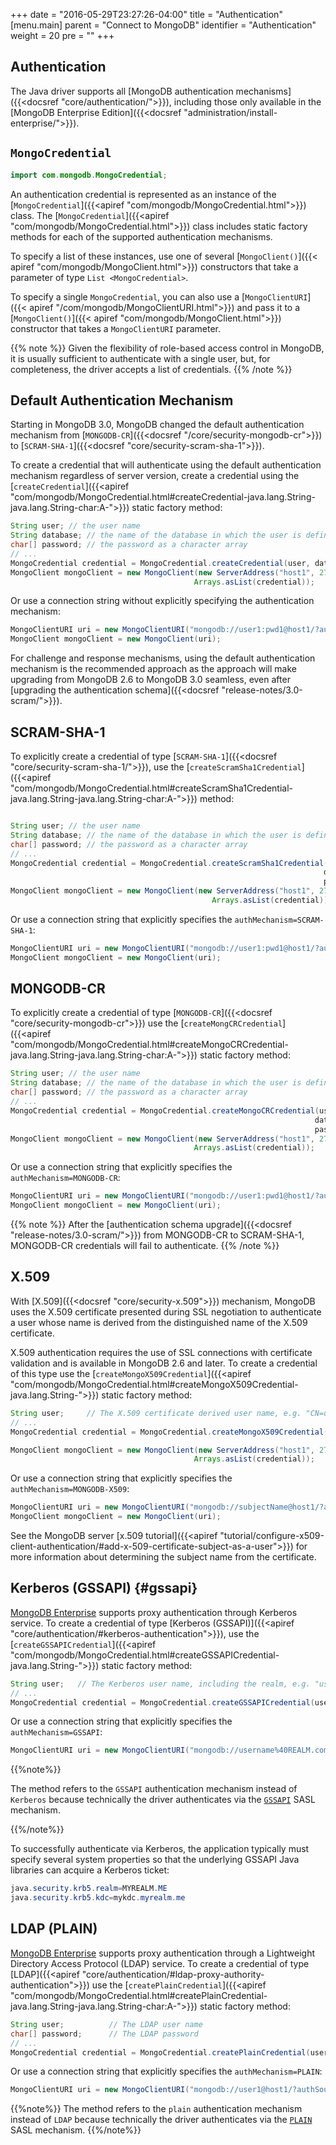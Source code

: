 +++
date = "2016-05-29T23:27:26-04:00"
title = "Authentication"
[menu.main]
  parent = "Connect to MongoDB"
  identifier = "Authentication"
  weight = 20
  pre = "<i class='fa'></i>"
+++

## Authentication

The Java driver supports all [MongoDB authentication mechanisms]({{<docsref "core/authentication/">}}), including those only available in the
[MongoDB Enterprise Edition]({{<docsref "administration/install-enterprise/">}}).

## `MongoCredential`

```java
import com.mongodb.MongoCredential;
```

An authentication credential is represented as an instance of the
[`MongoCredential`]({{<apiref "com/mongodb/MongoCredential.html">}}) class. The [`MongoCredential`]({{<apiref "com/mongodb/MongoCredential.html">}}) class includes static
factory methods for each of the supported authentication mechanisms.

To specify a list of these instances, use one of
several [`MongoClient()`]({{< apiref "com/mongodb/MongoClient.html">}}) constructors that take a parameter of type
`List <MongoCredential>`.

To specify a single `MongoCredential`, you can also use a [`MongoClientURI`]({{< apiref "/com/mongodb/MongoClientURI.html">}}) and pass it to a [`MongoClient()`]({{< apiref "com/mongodb/MongoClient.html">}}) constructor that takes a `MongoClientURI` parameter.

{{% note %}}
Given the flexibility of role-based access control in MongoDB, it is
usually sufficient to authenticate with a single user, but, for
completeness, the driver accepts a list of credentials.
{{% /note %}}

## Default Authentication Mechanism

Starting in MongoDB 3.0, MongoDB changed the default authentication
mechanism from [`MONGODB-CR`]({{<docsref "/core/security-mongodb-cr">}}) to
[`SCRAM-SHA-1`]({{<docsref "core/security-scram-sha-1">}}).

To create a credential that will authenticate using the default
authentication mechanism regardless of server version, create a
credential using the [`createCredential`]({{<apiref "com/mongodb/MongoCredential.html#createCredential-java.lang.String-java.lang.String-char:A-">}})
static factory method:

```java
String user; // the user name
String database; // the name of the database in which the user is defined
char[] password; // the password as a character array
// ...
MongoCredential credential = MongoCredential.createCredential(user, database, password);
MongoClient mongoClient = new MongoClient(new ServerAddress("host1", 27017),
                                         Arrays.asList(credential));
```
Or use a connection string without explicitly specifying the
authentication mechanism:

```java
MongoClientURI uri = new MongoClientURI("mongodb://user1:pwd1@host1/?authSource=db1");
MongoClient mongoClient = new MongoClient(uri);
```

For challenge and response mechanisms, using the default authentication
mechanism is the recommended approach as the approach will make
upgrading from MongoDB 2.6 to MongoDB 3.0 seamless, even after
[upgrading the authentication schema]({{<docsref "release-notes/3.0-scram/">}}).

## SCRAM-SHA-1

To explicitly create a credential of type [`SCRAM-SHA-1`]({{<docsref "core/security-scram-sha-1/">}}), use the [`createScramSha1Credential`]({{<apiref "com/mongodb/MongoCredential.html#createScramSha1Credential-java.lang.String-java.lang.String-char:A-">}}) method:

```java

String user; // the user name
String database; // the name of the database in which the user is defined
char[] password; // the password as a character array
// ...
MongoCredential credential = MongoCredential.createScramSha1Credential(user,
                                                                      database,
                                                                      password);
MongoClient mongoClient = new MongoClient(new ServerAddress("host1", 27017),
                                             Arrays.asList(credential));
```

Or use a connection string  that explicitly specifies the
`authMechanism=SCRAM-SHA-1`:

```java
MongoClientURI uri = new MongoClientURI("mongodb://user1:pwd1@host1/?authSource=db1&authMechanism=SCRAM-SHA-1");
MongoClient mongoClient = new MongoClient(uri);
```
## MONGODB-CR

To explicitly create a credential of type [`MONGODB-CR`]({{<docsref "core/security-mongodb-cr">}}) use the [`createMongCRCredential`]({{<apiref "com/mongodb/MongoCredential.html#createMongoCRCredential-java.lang.String-java.lang.String-char:A-">}})
static factory method:

```java
String user; // the user name
String database; // the name of the database in which the user is defined
char[] password; // the password as a character array
// ...
MongoCredential credential = MongoCredential.createMongoCRCredential(user,
                                                                    database,
                                                                    password);
MongoClient mongoClient = new MongoClient(new ServerAddress("host1", 27017),
                                         Arrays.asList(credential));
```
Or use a connection string that explicitly specifies the
`authMechanism=MONGODB-CR`:

```java
MongoClientURI uri = new MongoClientURI("mongodb://user1:pwd1@host1/?authSource=db1&authMechanism=MONGODB-CR");
MongoClient mongoClient = new MongoClient(uri);
```

{{% note %}}
After the [authentication schema upgrade]({{<docsref "release-notes/3.0-scram/">}}) from MONGODB-CR to SCRAM-SHA-1,
MONGODB-CR credentials will fail to authenticate.
{{% /note %}}

## X.509

With [X.509]({{<docsref "core/security-x.509">}}) mechanism, MongoDB uses the
X.509 certificate presented during SSL negotiation to
authenticate a user whose name is derived from the distinguished name
of the X.509 certificate.

X.509 authentication requires the use of SSL connections with
certificate validation and is available in MongoDB 2.6 and later. To
create a credential of this type use the
[`createMongoX509Credential`]({{<apiref "com/mongodb/MongoCredential.html#createMongoX509Credential-java.lang.String-">}}) static factory method:

```java
String user;     // The X.509 certificate derived user name, e.g. "CN=user,OU=OrgUnit,O=myOrg,..."
// ...
MongoCredential credential = MongoCredential.createMongoX509Credential(user);

MongoClient mongoClient = new MongoClient(new ServerAddress("host1", 27017),
                                         Arrays.asList(credential));
```

Or use a connection string that explicitly specifies the
`authMechanism=MONGODB-X509`:

```java
MongoClientURI uri = new MongoClientURI("mongodb://subjectName@host1/?authMechanism=MONGODB-X509");
MongoClient mongoClient = new MongoClient(uri);
```

See the MongoDB server [x.509 tutorial]({{<apiref "tutorial/configure-x509-client-authentication/#add-x-509-certificate-subject-as-a-user">}})
for more information about determining the subject
name from the certificate.

## Kerberos (GSSAPI) {#gssapi}

[MongoDB Enterprise](http://www.mongodb.com/products/mongodb-enterprise) supports proxy
authentication through Kerberos service. To create a credential of type
[Kerberos (GSSAPI)]({{<apiref "core/authentication/#kerberos-authentication">}}), use the
[`createGSSAPICredential`]({{<apiref "com/mongodb/MongoCredential.html#createGSSAPICredential-java.lang.String-">}})
static factory method:

```java
String user;   // The Kerberos user name, including the realm, e.g. "user1@MYREALM.ME"
// ...
MongoCredential credential = MongoCredential.createGSSAPICredential(user);
```
Or use a connection string that explicitly specifies the
`authMechanism=GSSAPI`:

```java
MongoClientURI uri = new MongoClientURI("mongodb://username%40REALM.com@host1/?authMechanism=GSSAPI");
```
{{%note%}}

The method refers to the `GSSAPI` authentication mechanism instead
of `Kerberos` because technically the driver authenticates via
the [`GSSAPI`](https://tools.ietf.org/html/rfc4752) SASL mechanism.

{{%/note%}}

To successfully authenticate via Kerberos, the application typically
must specify several system properties so that the underlying GSSAPI
Java libraries can acquire a Kerberos ticket:

```java
java.security.krb5.realm=MYREALM.ME
java.security.krb5.kdc=mykdc.myrealm.me
```

## LDAP (PLAIN)

[MongoDB Enterprise](http://www.mongodb.com/products/mongodb-enterprise) supports proxy authentication through a Lightweight Directory Access Protocol (LDAP) service. To create a credential of type [LDAP]({{<apiref "core/authentication/#ldap-proxy-authority-authentication">}}) use the
[`createPlainCredential`]({{<apiref "com/mongodb/MongoCredential.html#createPlainCredential-java.lang.String-java.lang.String-char:A-">}}) static factory method:

```java
String user;          // The LDAP user name
char[] password;      // The LDAP password
// ...
MongoCredential credential = MongoCredential.createPlainCredential(user, "$external", password);
```
Or use a connection string that explicitly specifies the
`authMechanism=PLAIN`:

```java
MongoClientURI uri = new MongoClientURI("mongodb://user1@host1/?authSource=$external&authMechanism=PLAIN");
```

{{%note%}}
The method refers to the `plain` authentication mechanism instead
of `LDAP` because technically the driver authenticates via the
[`PLAIN`](https://www.ietf.org/rfc/rfc4616.txt) SASL mechanism.
{{%/note%}}
